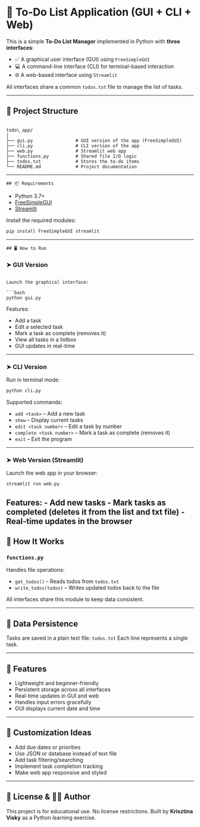# 📝 To-Do List Application (GUI + CLI + Web)

This is a simple **To-Do List Manager** implemented in Python with **three interfaces**:

- ✅ A graphical user interface (GUI) using `FreeSimpleGUI`
- 💻 A command-line interface (CLI) for terminal-based interaction
- 🌐 A web-based interface using `Streamlit`

All interfaces share a common `todos.txt` file to manage the list of tasks.

---

## 📁 Project Structure

```

todo\_app/
│
├── gui.py                # GUI version of the app (FreeSimpleGUI)
├── cli.py                # CLI version of the app
├── web.py                # Streamlit web app
├── functions.py          # Shared file I/O logic
├── todos.txt             # Stores the to-do items
└── README.md             # Project documentation

```

---

```
## 📦 Requirements
```

- Python 3.7+
- [FreeSimpleGUI](https://pypi.org/project/FreeSimpleGUI/)
- [Streamlit](https://streamlit.io/)

Install the required modules:

```bash
pip install FreeSimpleGUI streamlit
```

---

```
## 🖥️ How to Run
```

### ➤ GUI Version

````

Launch the graphical interface:

```bash
python gui.py
````

Features:

- Add a task
- Edit a selected task
- Mark a task as complete (removes it)
- View all tasks in a listbox
- GUI updates in real-time

---

### ➤ CLI Version

Run in terminal mode:

```bash
python cli.py
```

Supported commands:

- `add <task>` – Add a new task
- `show` – Display current tasks
- `edit <task number>` – Edit a task by number
- `complete <task number>` – Mark a task as complete (removes it)
- `exit` – Exit the program

---

### ➤ Web Version (Streamlit)

Launch the web app in your browser:

```bash
streamlit run web.py
```
Features:
    - Add new tasks
    - Mark tasks as completed (deletes it from the list and txt file)
    - Real-time updates in the browser
---

## 🧠 How It Works

### `functions.py`

Handles file operations:

- `get_todos()` – Reads todos from `todos.txt`
- `write_todos(todos)` – Writes updated todos back to the file

All interfaces share this module to keep data consistent.

---

## 📂 Data Persistence

Tasks are saved in a plain text file: `todos.txt`
Each line represents a single task.

---

## 📅 Features

- Lightweight and beginner-friendly
- Persistent storage across all interfaces
- Real-time updates in GUI and web
- Handles input errors gracefully
- GUI displays current date and time

---

## 🔧 Customization Ideas

- Add due dates or priorities
- Use JSON or database instead of text file
- Add task filtering/searching
- Implement task completion tracking
- Make web app responsive and styled

---

## 📃 License & 🙋‍♀️ Author

This project is for educational use. No license restrictions.
Built by **Krisztina Visky** as a Python learning exercise.
